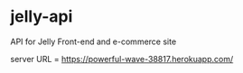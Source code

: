 # jelly-api

API for Jelly Front-end and e-commerce site

server URL = https://powerful-wave-38817.herokuapp.com/
